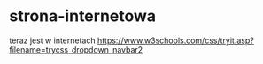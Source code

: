 # strona-internetowa
teraz jest w internetach
https://www.w3schools.com/css/tryit.asp?filename=trycss_dropdown_navbar2

